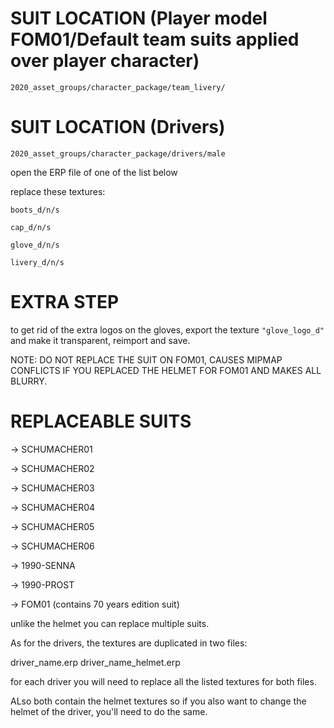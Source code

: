# SUIT LOCATION (Player model FOM01/Default team suits applied over player character)

`2020_asset_groups/character_package/team_livery/`

# SUIT LOCATION (Drivers)

`2020_asset_groups/character_package/drivers/male`

open the ERP file of one of the list below

replace these textures:

`boots_d/n/s`

`cap_d/n/s`

`glove_d/n/s`

`livery_d/n/s`

# EXTRA STEP

to get rid of the extra logos on the gloves, export the texture `"glove_logo_d"` and make it transparent, reimport and save.


NOTE: DO NOT REPLACE THE SUIT ON FOM01, CAUSES MIPMAP CONFLICTS IF YOU REPLACED THE HELMET FOR FOM01 AND MAKES ALL BLURRY.

# REPLACEABLE SUITS

-> SCHUMACHER01

-> SCHUMACHER02

-> SCHUMACHER03

-> SCHUMACHER04

-> SCHUMACHER05

-> SCHUMACHER06

-> 1990-SENNA

-> 1990-PROST

-> FOM01 (contains 70 years edition suit)

unlike the helmet you can replace multiple suits.


As for the drivers, the textures are duplicated in two files:

driver_name.erp
driver_name_helmet.erp

for each driver you will need to replace all the listed textures for both files.

ALso both contain the helmet textures so if you also want to change the helmet of the driver, you'll need to do the same.
